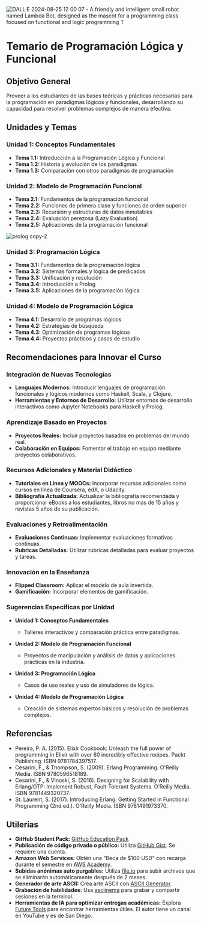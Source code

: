
![DALL·E 2024-08-25 12 00 07 - A friendly and intelligent small robot named Lambda Bot, designed as the mascot for a programming class focused on functional and logic programming  T](https://github.com/user-attachments/assets/f0fae45f-f121-43ab-98f5-8b91f037d774)


# Temario de Programación Lógica y Funcional

## Objetivo General

Proveer a los estudiantes de las bases teóricas y prácticas necesarias para la programación en paradigmas lógicos y funcionales, desarrollando su capacidad para resolver problemas complejos de manera efectiva.

## Unidades y Temas

### Unidad 1: Conceptos Fundamentales

- **Tema 1.1:** Introducción a la Programación Lógica y Funcional
- **Tema 1.2:** Historia y evolución de los paradigmas
- **Tema 1.3:** Comparación con otros paradigmas de programación

### Unidad 2: Modelo de Programación Funcional

- **Tema 2.1:** Fundamentos de la programación funcional
- **Tema 2.2:** Funciones de primera clase y funciones de orden superior
- **Tema 2.3:** Recursión y estructuras de datos inmutables
- **Tema 2.4:** Evaluación perezosa (Lazy Evaluation)
- **Tema 2.5:** Aplicaciones de la programación funcional

![prolog copy-2](https://github.com/user-attachments/assets/90192e5b-89ae-47b0-91f9-6e5269f6b95e)





### Unidad 3: Programación Lógica

- **Tema 3.1:** Fundamentos de la programación lógica
- **Tema 3.2:** Sistemas formales y lógica de predicados
- **Tema 3.3:** Unificación y resolución
- **Tema 3.4:** Introducción a Prolog
- **Tema 3.5:** Aplicaciones de la programación lógica

### Unidad 4: Modelo de Programación Lógica

- **Tema 4.1:** Desarrollo de programas lógicos
- **Tema 4.2:** Estrategias de búsqueda
- **Tema 4.3:** Optimización de programas lógicos
- **Tema 4.4:** Proyectos prácticos y casos de estudio

## Recomendaciones para Innovar el Curso

### Integración de Nuevas Tecnologías

- **Lenguajes Modernos:** Introducir lenguajes de programación funcionales y lógicos modernos como Haskell, Scala, y Clojure.
- **Herramientas y Entornos de Desarrollo:** Utilizar entornos de desarrollo interactivos como Jupyter Notebooks para Haskell y Prolog.

### Aprendizaje Basado en Proyectos

- **Proyectos Reales:** Incluir proyectos basados en problemas del mundo real.
- **Colaboración en Equipos:** Fomentar el trabajo en equipo mediante proyectos colaborativos.

### Recursos Adicionales y Material Didáctico

- **Tutoriales en Línea y MOOCs:** Incorporar recursos adicionales como cursos en línea de Coursera, edX, o Udacity.
- **Bibliografía Actualizada:** Actualizar la bibliografía recomendada y proporcionar eBooks a los estudiantes, libros no mas de 15 años y revistas 5 años de su publicación.

### Evaluaciones y Retroalimentación

- **Evaluaciones Continuas:** Implementar evaluaciones formativas continuas.
- **Rubricas Detalladas:** Utilizar rubricas detalladas para evaluar proyectos y tareas.

### Innovación en la Enseñanza

- **Flipped Classroom:** Aplicar el modelo de aula invertida.
- **Gamificación:** Incorporar elementos de gamificación.

### Sugerencias Específicas por Unidad

- **Unidad 1: Conceptos Fundamentales**
  - Talleres interactivos y comparación práctica entre paradigmas.

- **Unidad 2: Modelo de Programación Funcional**
  - Proyectos de manipulación y análisis de datos y aplicaciones prácticas en la industria.

- **Unidad 3: Programación Lógica**
  - Casos de uso reales y uso de simuladores de lógica.

- **Unidad 4: Modelo de Programación Lógica**
  - Creación de sistemas expertos básicos y resolución de problemas complejos.

## Referencias

- Pereira, P. A. (2015). Elixir Cookbook: Unleash the full power of programming in Elixir with over 60 incredibly effective recipes. Packt Publishing. ISBN 9781784397517.
- Cesarini, F., & Thompson, S. (2009). Erlang Programming. O'Reilly Media. ISBN 9780596518189.
- Cesarini, F., & Vinoski, S. (2016). Designing for Scalability with Erlang/OTP: Implement Robust, Fault-Tolerant Systems. O’Reilly Media. ISBN 9781449320737.
- St. Laurent, S. (2017). Introducing Erlang: Getting Started in Functional Programming (2nd ed.). O’Reilly Media. ISBN 9781491973370.

## Utilerías

- **GitHub Student Pack:** [GitHub Education Pack](https://education.github.com/pack)
- **Publicación de código privado o público:** Utiliza [GitHub Gist](http://gist.github.com). Se requiere una cuenta.
- **Amazon Web Services:** Obtén una "Beca de $100 USD" con recarga durante el semestre en [AWS Academy](https://www.awsacademy.com/vforcesite/LMS_Login).
- **Subidas anónimas auto purgables:** Utiliza [file.io](http://file.io) para subir archivos que se eliminarán automáticamente después de 2 meses.
- **Generador de arte ASCII:** Crea arte ASCII con [ASCII Generator](https://ascii-generator.site).
- **Grabación de habilidades:** Usa [asciinema](http://asciinema.org) para grabar y compartir sesiones en la terminal.
- **Herramientas de IA para optimizar entregas académicas:** Explora [Future Tools](http://futuretools.io) para encontrar herramientas útiles. El autor tiene un canal en YouTube y es de San Diego.







